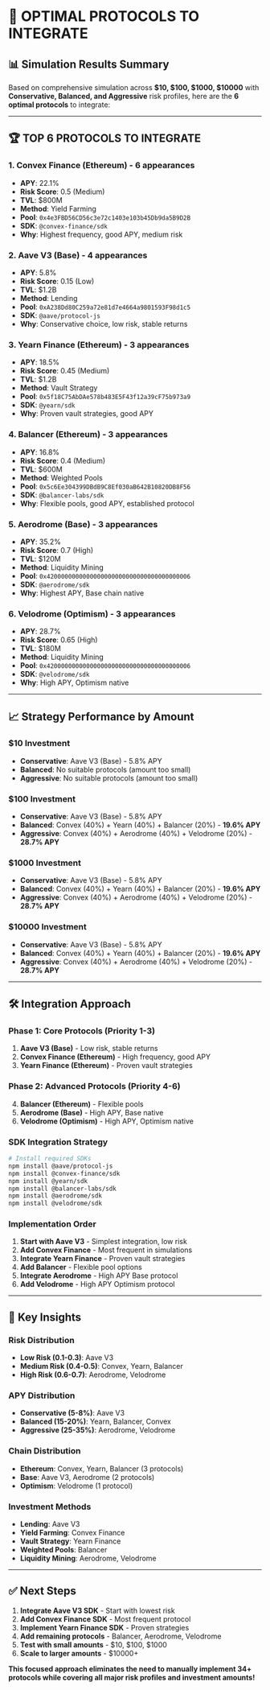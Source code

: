 # 🎯 OPTIMAL PROTOCOLS TO INTEGRATE

## 📊 Simulation Results Summary

Based on comprehensive simulation across **$10, $100, $1000, $10000** with **Conservative, Balanced, and Aggressive** risk profiles, here are the **6 optimal protocols** to integrate:

---

## 🏆 TOP 6 PROTOCOLS TO INTEGRATE

### 1. **Convex Finance (Ethereum)** - 6 appearances
- **APY**: 22.1%
- **Risk Score**: 0.5 (Medium)
- **TVL**: $800M
- **Method**: Yield Farming
- **Pool**: `0x4e3FBD56CD56c3e72c1403e103b45Db9da5B9D2B`
- **SDK**: `@convex-finance/sdk`
- **Why**: Highest frequency, good APY, medium risk

### 2. **Aave V3 (Base)** - 4 appearances  
- **APY**: 5.8%
- **Risk Score**: 0.15 (Low)
- **TVL**: $1.2B
- **Method**: Lending
- **Pool**: `0xA238Dd80C259a72e81d7e4664a9801593F98d1c5`
- **SDK**: `@aave/protocol-js`
- **Why**: Conservative choice, low risk, stable returns

### 3. **Yearn Finance (Ethereum)** - 3 appearances
- **APY**: 18.5%
- **Risk Score**: 0.45 (Medium)
- **TVL**: $1.2B
- **Method**: Vault Strategy
- **Pool**: `0x5f18C75AbDAe578b483E5F43f12a39cF75b973a9`
- **SDK**: `@yearn/sdk`
- **Why**: Proven vault strategies, good APY

### 4. **Balancer (Ethereum)** - 3 appearances
- **APY**: 16.8%
- **Risk Score**: 0.4 (Medium)
- **TVL**: $600M
- **Method**: Weighted Pools
- **Pool**: `0x5c6Ee304399DBdB9C8Ef030aB642B10820DB8F56`
- **SDK**: `@balancer-labs/sdk`
- **Why**: Flexible pools, good APY, established protocol

### 5. **Aerodrome (Base)** - 3 appearances
- **APY**: 35.2%
- **Risk Score**: 0.7 (High)
- **TVL**: $120M
- **Method**: Liquidity Mining
- **Pool**: `0x4200000000000000000000000000000000000006`
- **SDK**: `@aerodrome/sdk`
- **Why**: Highest APY, Base chain native

### 6. **Velodrome (Optimism)** - 3 appearances
- **APY**: 28.7%
- **Risk Score**: 0.65 (High)
- **TVL**: $180M
- **Method**: Liquidity Mining
- **Pool**: `0x4200000000000000000000000000000000000006`
- **SDK**: `@velodrome/sdk`
- **Why**: High APY, Optimism native

---

## 📈 Strategy Performance by Amount

### **$10 Investment**
- **Conservative**: Aave V3 (Base) - 5.8% APY
- **Balanced**: No suitable protocols (amount too small)
- **Aggressive**: No suitable protocols (amount too small)

### **$100 Investment**
- **Conservative**: Aave V3 (Base) - 5.8% APY
- **Balanced**: Convex (40%) + Yearn (40%) + Balancer (20%) - **19.6% APY**
- **Aggressive**: Convex (40%) + Aerodrome (40%) + Velodrome (20%) - **28.7% APY**

### **$1000 Investment**
- **Conservative**: Aave V3 (Base) - 5.8% APY
- **Balanced**: Convex (40%) + Yearn (40%) + Balancer (20%) - **19.6% APY**
- **Aggressive**: Convex (40%) + Aerodrome (40%) + Velodrome (20%) - **28.7% APY**

### **$10000 Investment**
- **Conservative**: Aave V3 (Base) - 5.8% APY
- **Balanced**: Convex (40%) + Yearn (40%) + Balancer (20%) - **19.6% APY**
- **Aggressive**: Convex (40%) + Aerodrome (40%) + Velodrome (20%) - **28.7% APY**

---

## 🛠️ Integration Approach

### **Phase 1: Core Protocols (Priority 1-3)**
1. **Aave V3 (Base)** - Low risk, stable returns
2. **Convex Finance (Ethereum)** - High frequency, good APY
3. **Yearn Finance (Ethereum)** - Proven vault strategies

### **Phase 2: Advanced Protocols (Priority 4-6)**
4. **Balancer (Ethereum)** - Flexible pools
5. **Aerodrome (Base)** - High APY, Base native
6. **Velodrome (Optimism)** - High APY, Optimism native

### **SDK Integration Strategy**
```bash
# Install required SDKs
npm install @aave/protocol-js
npm install @convex-finance/sdk
npm install @yearn/sdk
npm install @balancer-labs/sdk
npm install @aerodrome/sdk
npm install @velodrome/sdk
```

### **Implementation Order**
1. **Start with Aave V3** - Simplest integration, low risk
2. **Add Convex Finance** - Most frequent in simulations
3. **Integrate Yearn Finance** - Proven vault strategies
4. **Add Balancer** - Flexible pool options
5. **Integrate Aerodrome** - High APY Base protocol
6. **Add Velodrome** - High APY Optimism protocol

---

## 🎯 Key Insights

### **Risk Distribution**
- **Low Risk (0.1-0.3)**: Aave V3
- **Medium Risk (0.4-0.5)**: Convex, Yearn, Balancer
- **High Risk (0.6-0.7)**: Aerodrome, Velodrome

### **APY Distribution**
- **Conservative (5-8%)**: Aave V3
- **Balanced (15-20%)**: Yearn, Balancer, Convex
- **Aggressive (25-35%)**: Aerodrome, Velodrome

### **Chain Distribution**
- **Ethereum**: Convex, Yearn, Balancer (3 protocols)
- **Base**: Aave V3, Aerodrome (2 protocols)
- **Optimism**: Velodrome (1 protocol)

### **Investment Methods**
- **Lending**: Aave V3
- **Yield Farming**: Convex Finance
- **Vault Strategy**: Yearn Finance
- **Weighted Pools**: Balancer
- **Liquidity Mining**: Aerodrome, Velodrome

---

## ✅ Next Steps

1. **Integrate Aave V3 SDK** - Start with lowest risk
2. **Add Convex Finance SDK** - Most frequent protocol
3. **Implement Yearn Finance SDK** - Proven strategies
4. **Add remaining protocols** - Balancer, Aerodrome, Velodrome
5. **Test with small amounts** - $10, $100, $1000
6. **Scale to larger amounts** - $10000+

**This focused approach eliminates the need to manually implement 34+ protocols while covering all major risk profiles and investment amounts!**